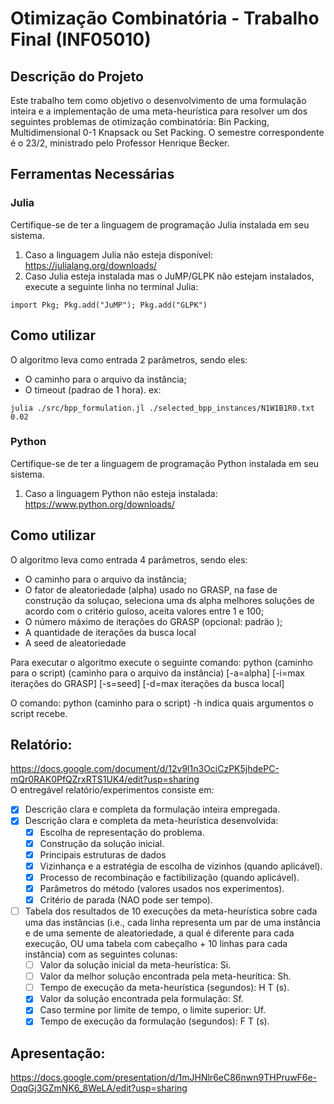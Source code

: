 # Otimização Combinatória - Trabalho Final (INF05010)

## Descrição do Projeto

Este trabalho tem como objetivo o desenvolvimento de uma formulação inteira e a implementação de uma meta-heurística para resolver um dos seguintes problemas de otimização combinatória: Bin Packing, Multidimensional 0-1 Knapsack ou Set Packing. O semestre correspondente é o 23/2, ministrado pelo Professor Henrique Becker.

## Ferramentas Necessárias  
### Julia 
Certifique-se de ter a linguagem de programação Julia instalada em seu sistema.  
1. Caso a linguagem Julia não esteja disponível: https://julialang.org/downloads/
2. Caso Julia esteja instalada mas o JuMP/GLPK não estejam instalados, execute a
seguinte linha no terminal Julia:
```
import Pkg; Pkg.add("JuMP"); Pkg.add("GLPK")
```
## Como utilizar  
O algoritmo leva como entrada 2 parâmetros, sendo eles:  
- O caminho para o arquivo da instância;  
- O timeout (padrao de 1 hora).
ex:
```
julia ./src/bpp_formulation.jl ./selected_bpp_instances/N1W1B1R0.txt 0.02
```


### Python  
Certifique-se de ter a linguagem de programação Python instalada em seu sistema.  
1. Caso a linguagem Python não esteja instalada: https://www.python.org/downloads/


## Como utilizar
O algoritmo leva como entrada 4 parâmetros, sendo eles:
- O caminho para o arquivo da instância;
- O fator de aleatoriedade (alpha) usado no GRASP, na fase de construção da soluçao, seleciona uma ds alpha melhores soluções de acordo com o critério guloso, aceita valores entre 1 e 100;
- O número máximo de iterações do GRASP (opcional: padräo );
- A quantidade de iterações da busca local
- A seed de aleatoriedade

Para executar o algoritmo execute o seguinte comando:
python (caminho para o script) (caminho para o arquivo da instância) [-a=alpha] [-i=max iterações do GRASP] [-s=seed] [-d=max iterações da busca local]

O comando: 
      python (caminho para o script) -h 
indica quais argumentos o script recebe.


## Relatório:  
https://docs.google.com/document/d/12v9l1n3OciCzPK5jhdePC-mQr0RAK0PfQZrxRTS1UK4/edit?usp=sharing  
O entregável relatório/experimentos consiste em:  
- [x] Descrição clara e completa da formulação inteira empregada.  
- [x] Descrição clara e completa da meta-heurística desenvolvida:  
  - [x] Escolha de representação do problema.  
  - [x] Construção da solução inicial.  
  - [x] Principais estruturas de dados  
  - [x] Vizinhança e a estratégia de escolha de vizinhos (quando aplicável).  
  - [x] Processo de recombinação e factibilização (quando aplicável).  
  - [x] Parâmetros do método (valores usados nos experimentos).  
  - [x] Critério de parada (NAO pode ser tempo).  
- [ ] Tabela dos resultados de 10 execuções da meta-heurística sobre cada uma das instâncias (i.e., cada linha representa um par de uma instância e de uma semente de aleatoriedade, a qual é diferente para cada execução, OU uma tabela com cabeçalho + 10 linhas para cada instância) com as seguintes colunas:  
  - [ ] Valor da solução inicial da meta-heurística: Si.  
  - [ ] Valor da melhor solução encontrada pela meta-heurítica: Sh.  
  - [ ] Tempo de execução da meta-heurística (segundos): H T (s).  
  - [x] Valor da solução encontrada pela formulação: Sf.  
  - [x] Caso termine por limite de tempo, o limite superior: Uf.  
  - [x] Tempo de execução da formulação (segundos): F T (s).  
     
## Apresentação:  
https://docs.google.com/presentation/d/1mJHNlr6eC86nwn9THPruwF6e-OqqGj3GZmNK6_8WeLA/edit?usp=sharing  


